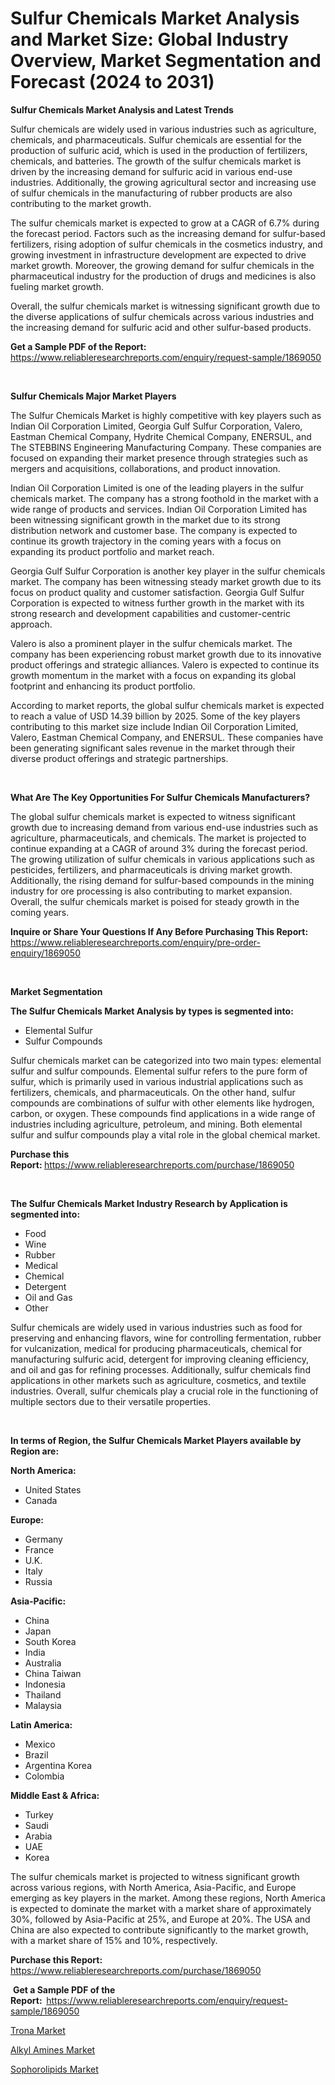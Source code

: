 <p><h1>Sulfur Chemicals Market Analysis and Market Size: Global Industry Overview, Market Segmentation and Forecast (2024 to 2031)</h1></p><p><strong>Sulfur Chemicals Market Analysis and Latest Trends</strong></p>
<p><p>Sulfur chemicals are widely used in various industries such as agriculture, chemicals, and pharmaceuticals. Sulfur chemicals are essential for the production of sulfuric acid, which is used in the production of fertilizers, chemicals, and batteries. The growth of the sulfur chemicals market is driven by the increasing demand for sulfuric acid in various end-use industries. Additionally, the growing agricultural sector and increasing use of sulfur chemicals in the manufacturing of rubber products are also contributing to the market growth.</p><p>The sulfur chemicals market is expected to grow at a CAGR of 6.7% during the forecast period. Factors such as the increasing demand for sulfur-based fertilizers, rising adoption of sulfur chemicals in the cosmetics industry, and growing investment in infrastructure development are expected to drive market growth. Moreover, the growing demand for sulfur chemicals in the pharmaceutical industry for the production of drugs and medicines is also fueling market growth.</p><p>Overall, the sulfur chemicals market is witnessing significant growth due to the diverse applications of sulfur chemicals across various industries and the increasing demand for sulfuric acid and other sulfur-based products.</p></p>
<p><strong>Get a Sample PDF of the Report:&nbsp;</strong> <a href="https://www.reliableresearchreports.com/enquiry/request-sample/1869050">https://www.reliableresearchreports.com/enquiry/request-sample/1869050</a></p>
<p>&nbsp;</p>
<p><strong>Sulfur Chemicals Major Market Players</strong></p>
<p><p>The Sulfur Chemicals Market is highly competitive with key players such as Indian Oil Corporation Limited, Georgia Gulf Sulfur Corporation, Valero, Eastman Chemical Company, Hydrite Chemical Company, ENERSUL, and The STEBBINS Engineering Manufacturing Company. These companies are focused on expanding their market presence through strategies such as mergers and acquisitions, collaborations, and product innovation.</p><p>Indian Oil Corporation Limited is one of the leading players in the sulfur chemicals market. The company has a strong foothold in the market with a wide range of products and services. Indian Oil Corporation Limited has been witnessing significant growth in the market due to its strong distribution network and customer base. The company is expected to continue its growth trajectory in the coming years with a focus on expanding its product portfolio and market reach.</p><p>Georgia Gulf Sulfur Corporation is another key player in the sulfur chemicals market. The company has been witnessing steady market growth due to its focus on product quality and customer satisfaction. Georgia Gulf Sulfur Corporation is expected to witness further growth in the market with its strong research and development capabilities and customer-centric approach.</p><p>Valero is also a prominent player in the sulfur chemicals market. The company has been experiencing robust market growth due to its innovative product offerings and strategic alliances. Valero is expected to continue its growth momentum in the market with a focus on expanding its global footprint and enhancing its product portfolio.</p><p>According to market reports, the global sulfur chemicals market is expected to reach a value of USD 14.39 billion by 2025. Some of the key players contributing to this market size include Indian Oil Corporation Limited, Valero, Eastman Chemical Company, and ENERSUL. These companies have been generating significant sales revenue in the market through their diverse product offerings and strategic partnerships.</p></p>
<p>&nbsp;</p>
<p><strong>What Are The Key Opportunities For Sulfur Chemicals Manufacturers?</strong></p>
<p><p>The global sulfur chemicals market is expected to witness significant growth due to increasing demand from various end-use industries such as agriculture, pharmaceuticals, and chemicals. The market is projected to continue expanding at a CAGR of around 3% during the forecast period. The growing utilization of sulfur chemicals in various applications such as pesticides, fertilizers, and pharmaceuticals is driving market growth. Additionally, the rising demand for sulfur-based compounds in the mining industry for ore processing is also contributing to market expansion. Overall, the sulfur chemicals market is poised for steady growth in the coming years.</p></p>
<p><strong>Inquire or Share Your Questions If Any Before Purchasing This Report:</strong> <a href="https://www.reliableresearchreports.com/enquiry/pre-order-enquiry/1869050">https://www.reliableresearchreports.com/enquiry/pre-order-enquiry/1869050</a></p>
<p>&nbsp;</p>
<p><strong>Market Segmentation</strong></p>
<p><strong>The Sulfur Chemicals Market Analysis by types is segmented into:</strong></p>
<p><ul><li>Elemental Sulfur</li><li>Sulfur Compounds</li></ul></p>
<p><p>Sulfur chemicals market can be categorized into two main types: elemental sulfur and sulfur compounds. Elemental sulfur refers to the pure form of sulfur, which is primarily used in various industrial applications such as fertilizers, chemicals, and pharmaceuticals. On the other hand, sulfur compounds are combinations of sulfur with other elements like hydrogen, carbon, or oxygen. These compounds find applications in a wide range of industries including agriculture, petroleum, and mining. Both elemental sulfur and sulfur compounds play a vital role in the global chemical market.</p></p>
<p><strong>Purchase this Report:&nbsp;</strong><a href="https://www.reliableresearchreports.com/purchase/1869050">https://www.reliableresearchreports.com/purchase/1869050</a></p>
<p>&nbsp;</p>
<p><strong>The Sulfur Chemicals Market Industry Research by Application is segmented into:</strong></p>
<p><ul><li>Food</li><li>Wine</li><li>Rubber</li><li>Medical</li><li>Chemical</li><li>Detergent</li><li>Oil and Gas</li><li>Other</li></ul></p>
<p><p>Sulfur chemicals are widely used in various industries such as food for preserving and enhancing flavors, wine for controlling fermentation, rubber for vulcanization, medical for producing pharmaceuticals, chemical for manufacturing sulfuric acid, detergent for improving cleaning efficiency, and oil and gas for refining processes. Additionally, sulfur chemicals find applications in other markets such as agriculture, cosmetics, and textile industries. Overall, sulfur chemicals play a crucial role in the functioning of multiple sectors due to their versatile properties.</p></p>
<p>&nbsp;</p>
<p><strong>In terms of Region, the Sulfur Chemicals Market Players available by Region are:</strong></p>
<p>
    <p> <strong> North America: </strong>
        <ul>
            <li>United States</li>
            <li>Canada</li>
        </ul>
        </p> 
    <p> <strong> Europe: </strong>
        <ul>
            <li>Germany</li>
            <li>France</li>
            <li>U.K.</li>
            <li>Italy</li>
            <li>Russia</li>
        </ul>
        </p> 
    <p> <strong> Asia-Pacific: </strong>
        <ul>
            <li>China</li>
            <li>Japan</li>
            <li>South Korea</li>
            <li>India</li>
            <li>Australia</li>
            <li>China Taiwan</li>
            <li>Indonesia</li>
            <li>Thailand</li>
            <li>Malaysia</li>
        </ul>
        </p> 
    <p> <strong> Latin America: </strong>
        <ul>
            <li>Mexico</li>
            <li>Brazil</li>
            <li>Argentina Korea</li>
            <li>Colombia</li>
        </ul>
        </p> 
    <p> <strong> Middle East & Africa: </strong>
        <ul>
            <li>Turkey</li>
            <li>Saudi</li>
            <li>Arabia</li>
            <li>UAE</li>
            <li>Korea</li>
        </ul>
    </p>
    </p>
<p><p>The sulfur chemicals market is projected to witness significant growth across various regions, with North America, Asia-Pacific, and Europe emerging as key players in the market. Among these regions, North America is expected to dominate the market with a market share of approximately 30%, followed by Asia-Pacific at 25%, and Europe at 20%. The USA and China are also expected to contribute significantly to the market growth, with a market share of 15% and 10%, respectively.</p></p>
<p><strong>Purchase this Report: </strong><a href="https://www.reliableresearchreports.com/purchase/1869050">https://www.reliableresearchreports.com/purchase/1869050</a></p>
<p>&nbsp;<strong>Get a Sample PDF of the Report:&nbsp;&nbsp;</strong><a href="https://www.reliableresearchreports.com/enquiry/request-sample/1869050">https://www.reliableresearchreports.com/enquiry/request-sample/1869050</a></p>
<p><strong></strong></p>
<p><p><a href="https://github.com/beatblasta/Market-Research-Report-List-2/blob/main/trona-market.md">Trona Market</a></p><p><a href="https://github.com/shotows/Market-Research-Report-List-1/blob/main/alkyl-amines-market.md">Alkyl Amines Market</a></p><p><a href="https://github.com/angelajermaine/Market-Research-Report-List-2/blob/main/sophorolipids-market.md">Sophorolipids Market</a></p></p>